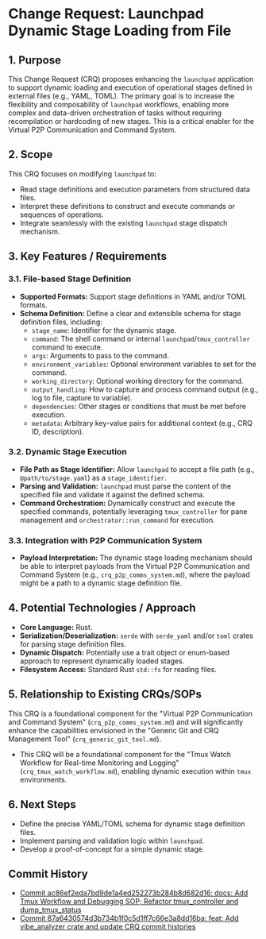 # Change Request: Launchpad Dynamic Stage Loading from File

## 1. Purpose
This Change Request (CRQ) proposes enhancing the `launchpad` application to support dynamic loading and execution of operational stages defined in external files (e.g., YAML, TOML). The primary goal is to increase the flexibility and composability of `launchpad` workflows, enabling more complex and data-driven orchestration of tasks without requiring recompilation or hardcoding of new stages. This is a critical enabler for the Virtual P2P Communication and Command System.

## 2. Scope
This CRQ focuses on modifying `launchpad` to:
*   Read stage definitions and execution parameters from structured data files.
*   Interpret these definitions to construct and execute commands or sequences of operations.
*   Integrate seamlessly with the existing `launchpad` stage dispatch mechanism.

## 3. Key Features / Requirements

### 3.1. File-based Stage Definition
*   **Supported Formats:** Support stage definitions in YAML and/or TOML formats.
*   **Schema Definition:** Define a clear and extensible schema for stage definition files, including:
    *   `stage_name`: Identifier for the dynamic stage.
    *   `command`: The shell command or internal `launchpad`/`tmux_controller` command to execute.
    *   `args`: Arguments to pass to the command.
    *   `environment_variables`: Optional environment variables to set for the command.
    *   `working_directory`: Optional working directory for the command.
    *   `output_handling`: How to capture and process command output (e.g., log to file, capture to variable).
    *   `dependencies`: Other stages or conditions that must be met before execution.
    *   `metadata`: Arbitrary key-value pairs for additional context (e.g., CRQ ID, description).

### 3.2. Dynamic Stage Execution
*   **File Path as Stage Identifier:** Allow `launchpad` to accept a file path (e.g., `@path/to/stage.yaml`) as a `stage_identifier`.
*   **Parsing and Validation:** `launchpad` must parse the content of the specified file and validate it against the defined schema.
*   **Command Orchestration:** Dynamically construct and execute the specified commands, potentially leveraging `tmux_controller` for pane management and `orchestrator::run_command` for execution.

### 3.3. Integration with P2P Communication System
*   **Payload Interpretation:** The dynamic stage loading mechanism should be able to interpret payloads from the Virtual P2P Communication and Command System (e.g., `crq_p2p_comms_system.md`), where the payload might be a path to a dynamic stage definition file.

## 4. Potential Technologies / Approach
*   **Core Language:** Rust.
*   **Serialization/Deserialization:** `serde` with `serde_yaml` and/or `toml` crates for parsing stage definition files.
*   **Dynamic Dispatch:** Potentially use a trait object or enum-based approach to represent dynamically loaded stages.
*   **Filesystem Access:** Standard Rust `std::fs` for reading files.

## 5. Relationship to Existing CRQs/SOPs
This CRQ is a foundational component for the "Virtual P2P Communication and Command System" (`crq_p2p_comms_system.md`) and will significantly enhance the capabilities envisioned in the "Generic Git and CRQ Management Tool" (`crq_generic_git_tool.md`).
*   This CRQ will be a foundational component for the "Tmux Watch Workflow for Real-time Monitoring and Logging" (`crq_tmux_watch_workflow.md`), enabling dynamic execution within `tmux` environments.

## 6. Next Steps
*   Define the precise YAML/TOML schema for dynamic stage definition files.
*   Implement parsing and validation logic within `launchpad`.
*   Develop a proof-of-concept for a simple dynamic stage.








## Commit History

- [Commit ac86ef2eda7bd9de1a4ed252273b284b8d682d16: docs: Add Tmux Workflow and Debugging SOP; Refactor tmux_controller and dump_tmux_status](docs/commits/ac86ef2eda7bd9de1a4ed252273b284b8d682d16_docs_Add_Tmux_Workflow_and_Debugging_SOP_Refactor_tmux_controller_and_dump_tmux_status.md)
- [Commit 87a6430574d3b734b1f0c5d1ff7c66e3a8dd16ba: feat: Add vibe_analyzer crate and update CRQ commit histories](docs/commits/87a6430574d3b734b1f0c5d1ff7c66e3a8dd16ba_feat_Add_vibe_analyzer_crate_and_update_CRQ_commit_histories.md)